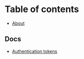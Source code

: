 # Table of contents

* [About](../README.md)

## Docs

* [Authentication tokens](authentication-tokens.md)

